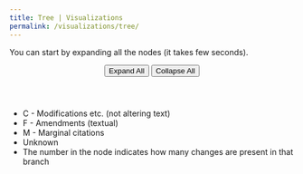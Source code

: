 ```yaml
---
title: Tree | Visualizations
permalink: /visualizations/tree/
---
```


<div id="viz">
  <p>You can start by expanding all the nodes (it takes few seconds).</p>
  <header>
    <button class="expandAll expand">Expand All</button>
    <button class="collapseAll collapse">Collapse All</button>
  </header>

  <ul>
    <li><i class="fa fa-circle" style="color: orange;"></i> C - Modifications etc. (not altering text)</li>
    <li><i class="fa fa-circle" style="color: #06d6a0;"></i> F - Amendments (textual)</li>
    <li><i class="fa fa-circle" style="color: purple;"></i> M - Marginal citations</li>
    <li><i class="fa fa-circle" style="color: grey;"></i> Unknown</li>
    <li>The number in the node indicates how many changes are present in that branch</li>
  </ul>
</div>
